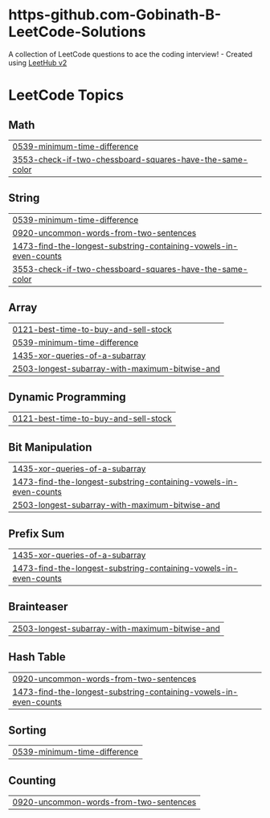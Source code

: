 # https-github.com-Gobinath-B-LeetCode-Solutions
A collection of LeetCode questions to ace the coding interview! - Created using [LeetHub v2](https://github.com/arunbhardwaj/LeetHub-2.0)

<!---LeetCode Topics Start-->
# LeetCode Topics
## Math
|  |
| ------- |
| [0539-minimum-time-difference](https://github.com/Gobinath-B/https-github.com-Gobinath-B-LeetCode-Solutions/tree/master/0539-minimum-time-difference) |
| [3553-check-if-two-chessboard-squares-have-the-same-color](https://github.com/Gobinath-B/https-github.com-Gobinath-B-LeetCode-Solutions/tree/master/3553-check-if-two-chessboard-squares-have-the-same-color) |
## String
|  |
| ------- |
| [0539-minimum-time-difference](https://github.com/Gobinath-B/https-github.com-Gobinath-B-LeetCode-Solutions/tree/master/0539-minimum-time-difference) |
| [0920-uncommon-words-from-two-sentences](https://github.com/Gobinath-B/https-github.com-Gobinath-B-LeetCode-Solutions/tree/master/0920-uncommon-words-from-two-sentences) |
| [1473-find-the-longest-substring-containing-vowels-in-even-counts](https://github.com/Gobinath-B/https-github.com-Gobinath-B-LeetCode-Solutions/tree/master/1473-find-the-longest-substring-containing-vowels-in-even-counts) |
| [3553-check-if-two-chessboard-squares-have-the-same-color](https://github.com/Gobinath-B/https-github.com-Gobinath-B-LeetCode-Solutions/tree/master/3553-check-if-two-chessboard-squares-have-the-same-color) |
## Array
|  |
| ------- |
| [0121-best-time-to-buy-and-sell-stock](https://github.com/Gobinath-B/https-github.com-Gobinath-B-LeetCode-Solutions/tree/master/0121-best-time-to-buy-and-sell-stock) |
| [0539-minimum-time-difference](https://github.com/Gobinath-B/https-github.com-Gobinath-B-LeetCode-Solutions/tree/master/0539-minimum-time-difference) |
| [1435-xor-queries-of-a-subarray](https://github.com/Gobinath-B/https-github.com-Gobinath-B-LeetCode-Solutions/tree/master/1435-xor-queries-of-a-subarray) |
| [2503-longest-subarray-with-maximum-bitwise-and](https://github.com/Gobinath-B/https-github.com-Gobinath-B-LeetCode-Solutions/tree/master/2503-longest-subarray-with-maximum-bitwise-and) |
## Dynamic Programming
|  |
| ------- |
| [0121-best-time-to-buy-and-sell-stock](https://github.com/Gobinath-B/https-github.com-Gobinath-B-LeetCode-Solutions/tree/master/0121-best-time-to-buy-and-sell-stock) |
## Bit Manipulation
|  |
| ------- |
| [1435-xor-queries-of-a-subarray](https://github.com/Gobinath-B/https-github.com-Gobinath-B-LeetCode-Solutions/tree/master/1435-xor-queries-of-a-subarray) |
| [1473-find-the-longest-substring-containing-vowels-in-even-counts](https://github.com/Gobinath-B/https-github.com-Gobinath-B-LeetCode-Solutions/tree/master/1473-find-the-longest-substring-containing-vowels-in-even-counts) |
| [2503-longest-subarray-with-maximum-bitwise-and](https://github.com/Gobinath-B/https-github.com-Gobinath-B-LeetCode-Solutions/tree/master/2503-longest-subarray-with-maximum-bitwise-and) |
## Prefix Sum
|  |
| ------- |
| [1435-xor-queries-of-a-subarray](https://github.com/Gobinath-B/https-github.com-Gobinath-B-LeetCode-Solutions/tree/master/1435-xor-queries-of-a-subarray) |
| [1473-find-the-longest-substring-containing-vowels-in-even-counts](https://github.com/Gobinath-B/https-github.com-Gobinath-B-LeetCode-Solutions/tree/master/1473-find-the-longest-substring-containing-vowels-in-even-counts) |
## Brainteaser
|  |
| ------- |
| [2503-longest-subarray-with-maximum-bitwise-and](https://github.com/Gobinath-B/https-github.com-Gobinath-B-LeetCode-Solutions/tree/master/2503-longest-subarray-with-maximum-bitwise-and) |
## Hash Table
|  |
| ------- |
| [0920-uncommon-words-from-two-sentences](https://github.com/Gobinath-B/https-github.com-Gobinath-B-LeetCode-Solutions/tree/master/0920-uncommon-words-from-two-sentences) |
| [1473-find-the-longest-substring-containing-vowels-in-even-counts](https://github.com/Gobinath-B/https-github.com-Gobinath-B-LeetCode-Solutions/tree/master/1473-find-the-longest-substring-containing-vowels-in-even-counts) |
## Sorting
|  |
| ------- |
| [0539-minimum-time-difference](https://github.com/Gobinath-B/https-github.com-Gobinath-B-LeetCode-Solutions/tree/master/0539-minimum-time-difference) |
## Counting
|  |
| ------- |
| [0920-uncommon-words-from-two-sentences](https://github.com/Gobinath-B/https-github.com-Gobinath-B-LeetCode-Solutions/tree/master/0920-uncommon-words-from-two-sentences) |
<!---LeetCode Topics End-->